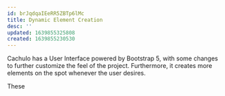 ```yaml
---
id: brJqdqaIEeRR5ZBTp6lMc
title: Dynamic Element Creation
desc: ''
updated: 1639855325808
created: 1639855230530
---
```


Cachulo has a User Interface powered by Bootstrap 5, with some changes to further customize the feel of the project. Furthermore, it creates more elements on the spot whenever the user desires.

These 